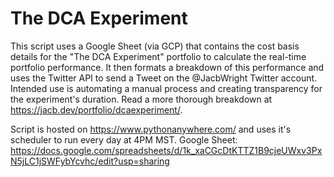 # The DCA Experiment

This script uses a Google Sheet (via GCP) that contains the cost basis details for the "The DCA Experiment" portfolio to calculate the real-time portfolio performance. It then formats a breakdown of this performance and uses the Twitter API to send a Tweet on the @JacbWright Twitter account. Intended use is automating a manual process and creating transparency for the experiment's duration. Read a more thorough breakdown at https://jacb.dev/portfolio/dcaexperiment/.

Script is hosted on https://www.pythonanywhere.com/ and uses it's scheduler to run every day at 4PM MST. 
Google Sheet: https://docs.google.com/spreadsheets/d/1k_xaCGcDtKTTZ1B9cjeUWxv3PxN5jLC1jSWFybYcvhc/edit?usp=sharing
